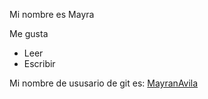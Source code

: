 Mi nombre es Mayra

Me gusta
- Leer
- Escribir

Mi nombre de ususario de git es: [MayranAvila](https://github.com/MayranAvila)